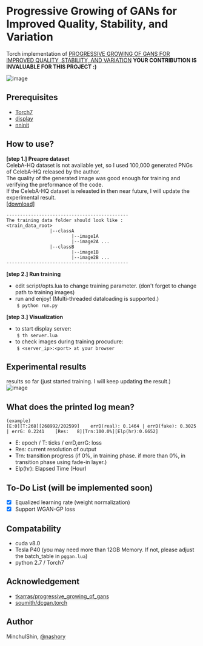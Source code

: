 # Progressive Growing of GANs for Improved Quality, Stability, and Variation
  
Torch implementation of [PROGRESSIVE GROWING OF GANS FOR IMPROVED QUALITY, STABILITY, AND VARIATION](http://research.nvidia.com/sites/default/files/pubs/2017-10_Progressive-Growing-of//karras2017gan-paper.pdf)
__YOUR CONTRIBUTION IS INVALUABLE FOR THIS PROJECT :)__ 

![image](https://puu.sh/ydG0E/e0f32b0d92.png)


## Prerequisites
+ [Torch7](http://torch.ch/docs/getting-started.html#_)
+ [display](https://github.com/szym/display)
+ [nninit](https://github.com/Kaixhin/nninit)


## How to use?

__[step 1.] Preapre dataset__   
CelebA-HQ dataset is not available yet, so I used 100,000 generated PNGs of CelebA-HQ released by the author.   
The quality of the generated image was good enough for training and verifying the preformance of the code.  
If the CelebA-HQ dataset is releasted in then near future, I will update the experimental result.  
[[download]](https://drive.google.com/open?id=0B4qLcYyJmiz0MUVMVFEyclJnRmc)

~~~
---------------------------------------------
The training data folder should look like : 
<train_data_root>
                |--classA
                        |--image1A
                        |--image2A ...
                |--classB
                        |--image1B
                        |--image2B ...
---------------------------------------------
~~~

__[step 2.] Run training__   
  + edit script/opts.lua to change training parameter. (don't forget to change path to training images)
  + run and enjoy!  (Multi-threaded dataloading is supported.)  
  `$ python run.py`

__[step 3.] Visualization__  
  + to start display server:  
  `$ th server.lua`
  + to check images during training procudure:  
  `$ <server_ip>:<port> at your browser`

## Experimental results
results so far (just started training. I will keep updating the result.)  
![image](https://puu.sh/ydFYx/46cb67da75.png)

## What does the printed log mean?
~~~
(example)
[E:0][T:268][268992/202599]    errD(real): 0.1464 | errD(fake): 0.3025 | errG: 0.2241    [Res:   8][Trn:100.0%][Elp(hr):0.6652]
~~~
+ E: epoch / T: ticks / errD,errG: loss
+ Res: current resolution of output
+ Trn: transition progress (if 0%, in training phase. if more than 0%, in transition phase using fade-in layer.)
+ Elp(hr): Elapsed Time (Hour)



## To-Do List (will be implemented soon)
- [X] Equalized learning rate (weight normalization)
- [X] Support WGAN-GP loss

## Compatability
+ cuda v8.0
+ Tesla P40 (you may need more than 12GB Memory. If not, please adjust the batch_table in `pggan.lua`)
+ python 2.7 / Torch7

## Acknowledgement
+ [tkarras/progressive_growing_of_gans](https://github.com/tkarras/progressive_growing_of_gans)
+ [soumith/dcgan.torch](https://github.com/soumith/dcgan.torch)

## Author
MinchulShin, [@nashory](https://github.com/nashory)
